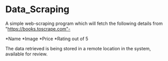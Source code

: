 # Data_Scraping
A simple web-scraping program which will fetch the following details from "https://books.toscrape.com"-

*Name
*Image
*Price
*Rating out of 5

The data retrieved is being stored in a remote location in the system, available for review. 
